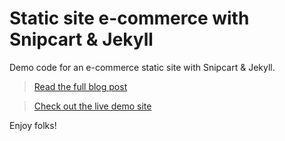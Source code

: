# Static site e-commerce with Snipcart & Jekyll

Demo code for an e-commerce static site with Snipcart & Jekyll.

> [Read the full blog post](https://snipcart.com/blog/static-site-e-commerce-part-2-integrating-snipcart-with-jekyll)

> [Check out the live demo site](https://dorinoltean.github.io/snipcart-jekyll-integration/)

Enjoy folks!
